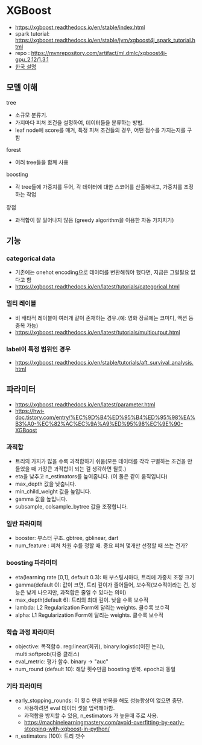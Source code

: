 # XGBoost
- https://xgboost.readthedocs.io/en/stable/index.html
- spark tutorial: https://xgboost.readthedocs.io/en/stable/jvm/xgboost4j_spark_tutorial.html
- repo : https://mvnrepository.com/artifact/ml.dmlc/xgboost4j-gpu_2.12/1.3.1
- [한국 설명](https://brunch.co.kr/@snobberys/137)

## 모델 이해
tree
- 소규모 분류기.
- 가지마다 피쳐 조건을 설정하여, 데이터들을 분류하는 방법.
- leaf node에 score를 매겨, 특정 피쳐 조건들의 경우, 어떤 점수를 가지는지를 구함

forest
- 여러 tree들을 함께 사용

boosting
- 각 tree들에 가중치를 두어, 각 데이터에 대한 스코어를 산출해내고, 가중치를 조정하는 작업

장점
- 과적합이 잘 일어나지 않음 (greedy algorithm을 이용한 자동 가지치기)

## 기능
### categorical data
- 기존에는 onehot encoding으로 데이터를 변환해줘야 했다면, 지금은 그럴필요 없다고 함
- https://xgboost.readthedocs.io/en/latest/tutorials/categorical.html

### 멀티 레이블
- 비 배타적 레이블이 여러개 같이 존재하는 경우.(예: 영화 장르에는 코미디, 액션 등 중복 가능)
- https://xgboost.readthedocs.io/en/latest/tutorials/multioutput.html

### label이 특정 범위인 경우
- https://xgboost.readthedocs.io/en/stable/tutorials/aft_survival_analysis.html

## 파라미터
- https://xgboost.readthedocs.io/en/latest/parameter.html
- https://hwi-doc.tistory.com/entry/%EC%9D%B4%ED%95%B4%ED%95%98%EA%B3%A0-%EC%82%AC%EC%9A%A9%ED%95%98%EC%9E%90-XGBoost
### 과적합
- 트리의 가지가 많을 수록 과적합하기 쉬움(모든 데이터를 각각 구별하는 조건을 만들었을 때 가장큰 과적합이 되는 걸 생각하면 될듯.)
- eta을 낮추고 n_estimators를 높여줍니다. (이 둘은 같이 움직입니다)
- max_depth 값을 낮춥니다.
- min_child_weight 값을 높입니다.
- gamma 값을 높입니다.
- subsample, colsample_bytree 값을 조정합니다.


### 일반 파라미터
- booster: 부스터 구조. gbtree, gblinear, dart
- num_feature : 피쳐 차원 수를 정할 때. 중요 피쳐 몇개만 선정할 때 쓰는 건가?

### boosting 파라미터
- eta(learning rate [0,1], default 0.3): 매 부스팅시마다, 트리에 가중치 조정 크기
- gamma(default 0): 값이 크면, 트리 깊이가 줄어들어, 보수적(보수적이라는 건, 성능은 낮게 나오지만, 과적합은 줄일 수 있다는 의미)
- max_depth(default 6): 트리의 최대 깊이. 낮을 수록 보수적
- lambda: L2 Regularization Form에 달리는 weights. 클수록 보수적
- alpha: L1 Regularization Form에 달리는 weights. 클수록 보수적

### 학습 과정 파라미터
- objective: 목적함수. reg:linear(회귀), binary:logistic(이진 논리), multi:softprob(다중 클래스)
- eval_metric: 평가 함수. binary -> "auc"
- num_round (default 10): 해당 횟수만큼 boosting 반복. epoch과 동일

### 기타 파라미터
- early_stopping_rounds: 이 횟수 만큼 반복을 해도 성능향상이 없으면 중단.
    - 사용하려면 eval 데이터 셋을 입력해야함.
    - 과적합을 방지할 수 있음, n_estimators 가 높을때 주로 사용.
    - https://machinelearningmastery.com/avoid-overfitting-by-early-stopping-with-xgboost-in-python/
- n_estimators (100): 트리 갯수

